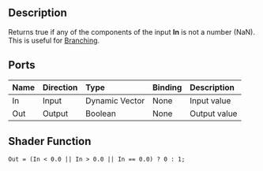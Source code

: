 ## Description

Returns true if any of the components of the input **In** is not a number (NaN). This is useful for [Branching](https://github.com/Unity-Technologies/ShaderGraph/wiki/Branch-Node).

## Ports

| Name        | Direction           | Type  | Binding | Description |
|:------------ |:-------------|:-----|:---|:---|
| In      | Input | Dynamic Vector | None | Input value |
| Out | Output      |    Boolean | None | Output value |

## Shader Function

`Out = (In < 0.0 || In > 0.0 || In == 0.0) ? 0 : 1;`